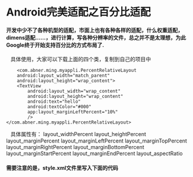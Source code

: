 # Android完美适配之百分比适配
#### 开发中少不了各种机型的适配，市面上也有各种各样的适配，什么权重适配，dimens适配……，进行计算，写各种分辨率的文件，总之并不是太理想，为此Google终于开始支持百分比的方式布局了.
    具体使用，大家可以下载上面的四个类，复制到自己的项目中
      
        <com.abner.ming.myappli.PercentRelativeLayout
        android:layout_width="match_parent"
        android:layout_height="wrap_content">
        <TextView
            android:layout_width="wrap_content"
            android:layout_height="wrap_content"
            android:text="hello"
            android:textColor="#000"
            app:layout_marginLeftPercent="10%"
            />
    </com.abner.ming.myappli.PercentRelativeLayout>
    具体属性有：
    layout_widthPercent
    layout_heightPercent
    layout_marginPercent
    layout_marginLeftPercent
    layout_marginTopPercent
    layout_marginRightPercent
    layout_marginBottomPercent
    layout_marginStartPercent
    layout_marginEndPercent
    layout_aspectRatio
    
#### 需要注意的是，style.xml文件里写入下面的代码
    <resources>
        <declare-styleable name="PercentLayout_Layout">
            <attr format="fraction" name="layout_widthPercent"/>
            <attr format="fraction" name="layout_heightPercent"/>
            <attr format="fraction" name="layout_marginPercent"/>
            <attr format="fraction" name="layout_marginLeftPercent"/>
            <attr format="fraction" name="layout_marginTopPercent"/>
            <attr format="fraction" name="layout_marginRightPercent"/>
            <attr format="fraction" name="layout_marginBottomPercent"/>
            <attr format="fraction" name="layout_marginStartPercent"/>
            <attr format="fraction" name="layout_marginEndPercent"/>
            <attr format="fraction" name="layout_aspectRatio"/>
        </declare-styleable>
    </resources>
    
